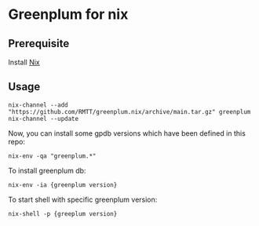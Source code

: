 # Greenplum for nix

## Prerequisite
Install [Nix](https://nixos.org/)

## Usage
```shell
nix-channel --add "https://github.com/RMTT/greenplum.nix/archive/main.tar.gz" greenplum
nix-channel --update
```

Now, you can install some gpdb versions which have been defined in this repo:
```shell
nix-env -qa "greenplum.*"
```

To install greenplum db:
```
nix-env -ia {greenplum version}
```

To start shell with specific greenplum version:
```
nix-shell -p {greeplum version}
```
